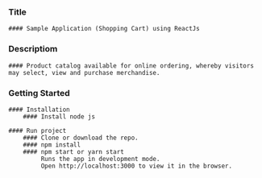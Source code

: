 ### Title
    #### Sample Application (Shopping Cart) using ReactJs

### Descriptiom
    #### Product catalog available for online ordering, whereby visitors may select, view and purchase merchandise.

### Getting Started
    #### Installation
        #### Install node js
        
    #### Run project
        #### Clone or download the repo.
        #### npm install
        #### npm start or yarn start
             Runs the app in development mode.
             Open http://localhost:3000 to view it in the browser.